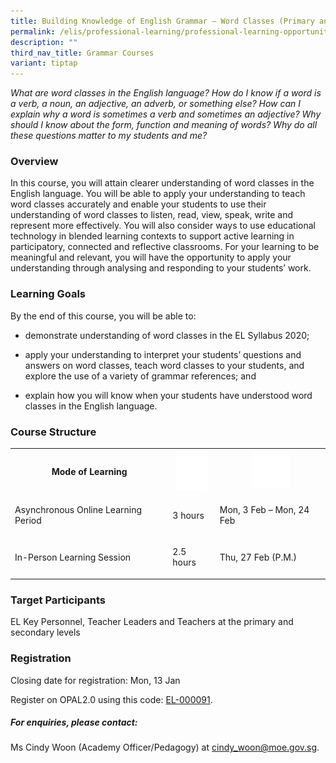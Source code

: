```yaml
---
title: Building Knowledge of English Grammar – Word Classes (Primary and Secondary)
permalink: /elis/professional-learning/professional-learning-opportunities/word-classes/
description: ""
third_nav_title: Grammar Courses
variant: tiptap
---
```

<p><em>What are word classes in the English language? How do I know if a word is a verb, a noun, an adjective, an adverb, or something else? How can I explain why a word is sometimes a verb and sometimes an adjective? Why should I know about the form, function and meaning of words? Why do all these questions matter to my students and me?</em>
</p>
<h3>Overview</h3>
<p>In this course, you will attain clearer understanding of word classes
in the English language. You will be able to apply your understanding to
teach word classes accurately and enable your students to use their understanding
of word classes to listen, read, view, speak, write and represent more
effectively. You will also consider ways to use educational technology
in blended learning contexts to support active learning in participatory,
connected and reflective classrooms. For your learning to be meaningful
and relevant, you will have the opportunity to apply your understanding
through analysing and responding to your students’ work.</p>
<h3>Learning Goals&nbsp;</h3>
<p>By the end of this course, you will be able to:</p>
<ul data-tight="true" class="tight">
<li>
<p>demonstrate understanding of word classes in the EL Syllabus 2020;</p>
</li>
<li>
<p>apply your understanding to interpret your students’ questions and answers
on word classes, teach word classes to your students, and explore the use
of a variety of grammar references; and</p>
</li>
<li>
<p>explain how you will know when your students have understood word classes
in the English language.</p>
</li>
</ul>
<h3>Course Structure</h3>
<table style="minWidth: 75px">
<colgroup>
<col>
<col>
<col>
</colgroup>
<tbody>
<tr>
<th rowspan="1" colspan="1">
<p>Mode of Learning</p>
</th>
<th rowspan="1" colspan="1">
<div class="isomer-image-wrapper">
<img style="width:50px" height="auto" width="100%" alt="Picture7" src="/images/picture7.png">
</div>
</th>
<th rowspan="1" colspan="1">
<div class="isomer-image-wrapper">
<img style="width:60px" height="auto" width="100%" alt="Picture8" src="/images/picture8.png">
</div>
</th>
</tr>
<tr>
<td rowspan="1" colspan="1">
<p>Asynchronous Online Learning Period</p>
</td>
<td rowspan="1" colspan="1">
<p>3 hours</p>
</td>
<td rowspan="1" colspan="1">
<p>Mon, 3 Feb – Mon, 24 Feb</p>
</td>
</tr>
<tr>
<td rowspan="1" colspan="1">
<p>In-Person Learning Session</p>
</td>
<td rowspan="1" colspan="1">
<p>2.5 hours</p>
</td>
<td rowspan="1" colspan="1">
<p>Thu, 27 Feb (P.M.)</p>
</td>
</tr>
</tbody>
</table>
<h3>Target Participants</h3>
<p>EL Key Personnel, Teacher Leaders and Teachers at the primary and secondary
levels</p>
<h3>Registration</h3>
<p>Closing date for registration: Mon, 13 Jan</p>
<p>Register on OPAL2.0 using this code: <a href="https://www.opal2.moe.edu.sg/app/learner/detail/course/7aa46a81-7a42-4980-b800-259f4716200e" rel="noopener nofollow" target="_blank">EL-000091</a>.</p>
<p></p>
<h5>For enquiries, please contact:</h5>
<p>Ms Cindy Woon (Academy Officer/Pedagogy) at <a href="mailto:cindy_woon@moe.gov.sg" rel="noopener nofollow" target="_blank">cindy_woon@moe.gov.sg</a>.</p>